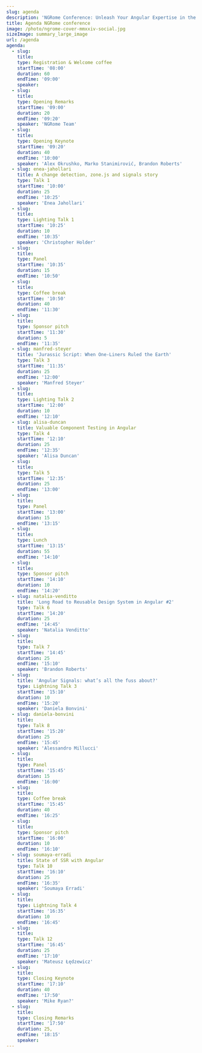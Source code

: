 ```yaml
---
slug: agenda
description: 'NGRome Conference: Unleash Your Angular Expertise in the Eternal City! Connect with industry experts and network with fellow enthusiasts. June 27, 2024 / Rome, Italy'
title: Agenda NGRome conference 
image: /photo/ngrome-cover-mmxxiv-social.jpg
sizeImage: summary_large_image
url: /agenda
agenda:
  - slug: 
    title: 
    type: Registration & Welcome coffee
    startTime: '08:00'
    duration: 60
    endTime: '09:00'
    speaker: 
  - slug: 
    title: 
    type: Opening Remarks
    startTime: '09:00'
    duration: 20
    endTime: '09:20'
    speaker: 'NGRome Team'
  - slug: 
    title: 
    type: Opening Keynote
    startTime: '09:20'
    duration: 40
    endTime: '10:00'
    speaker: 'Alex Okrushko, Marko Stanimirović, Brandon Roberts'
  - slug: enea-jahollari
    title: A change detection, zone.js and signals story
    type: Talk 1
    startTime: '10:00'
    duration: 25
    endTime: '10:25'
    speaker: 'Enea Jahollari'
  - slug: 
    title: 
    type: Lighting Talk 1
    startTime: '10:25'
    duration: 10
    endTime: '10:35'
    speaker: 'Christopher Holder'
  - slug: 
    title: 
    type: Panel
    startTime: '10:35'
    duration: 15
    endTime: '10:50'
  - slug: 
    title: 
    type: Coffee break
    startTime: '10:50'
    duration: 40
    endTime: '11:30'
  - slug: 
    title: 
    type: Sponsor pitch
    startTime: '11:30'
    duration: 5
    endTime: '11:35'
  - slug: manfred-steyer
    title: 'Jurassic Script: When One-Liners Ruled the Earth'
    type: Talk 3
    startTime: '11:35'
    duration: 25
    endTime: '12:00'
    speaker: 'Manfred Steyer'
  - slug: 
    title: 
    type: Lighting Talk 2
    startTime: '12:00'
    duration: 10
    endTime: '12:10'
  - slug: alisa-duncan
    title: Valuable Component Testing in Angular
    type: Talk 4
    startTime: '12:10'
    duration: 25
    endTime: '12:35'
    speaker: 'Alisa Duncan'
  - slug: 
    title: 
    type: Talk 5
    startTime: '12:35'
    duration: 25
    endTime: '13:00'
  - slug: 
    title: 
    type: Panel
    startTime: '13:00'
    duration: 15
    endTime: '13:15'
  - slug: 
    title: 
    type: Lunch
    startTime: '13:15'
    duration: 55
    endTime: '14:10'
  - slug: 
    title: 
    type: Sponsor pitch
    startTime: '14:10'
    duration: 10
    endTime: '14:20'
  - slug: natalia-venditto
    title: 'Long Road to Reusable Design System in Angular #2'
    type: Talk 6
    startTime: '14:20'
    duration: 25
    endTime: '14:45'
    speaker: 'Natalia Venditto'
  - slug: 
    title: 
    type: Talk 7
    startTime: '14:45'
    duration: 25
    endTime: '15:10'
    speaker: 'Brandon Roberts'
  - slug: 
    title: 'Angular Signals: what’s all the fuss about?'
    type: Lightning Talk 3
    startTime: '15:10'
    duration: 10
    endTime: '15:20'
    speaker: 'Daniela Bonvini'
  - slug: daniela-bonvini
    title: 
    type: Talk 8
    startTime: '15:20'
    duration: 25
    endTime: '15:45'
    speaker: 'Alessandro Millucci'
  - slug: 
    title: 
    type: Panel
    startTime: '15:45'
    duration: 15
    endTime: '16:00'
  - slug: 
    title: 
    type: Coffee break
    startTime: '15:45'
    duration: 40
    endTime: '16:25'
  - slug: 
    title: 
    type: Sponsor pitch
    startTime: '16:00'
    duration: 10
    endTime: '16:10'
  - slug: soumaya-erradi
    title: State of SSR with Angular
    type: Talk 10
    startTime: '16:10'
    duration: 25
    endTime: '16:35'
    speaker: 'Soumaya Erradi'
  - slug: 
    title: 
    type: Lightning Talk 4
    startTime: '16:35'
    duration: 10
    endTime: '16:45'
  - slug: 
    title: 
    type: Talk 12
    startTime: '16:45'
    duration: 25
    endTime: '17:10'
    speaker: 'Mateusz Łędzewicz'
  - slug: 
    title: 
    type: Closing Keynote
    startTime: '17:10'
    duration: 40
    endTime: '17:50'
    speaker: 'Mike Ryan?'
  - slug: 
    title: 
    type: Closing Remarks
    startTime: '17:50'
    duration: 25,
    endTime: '18:15'
    speaker: 
---
```

